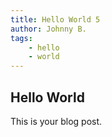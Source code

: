 ```yaml
---
title: Hello World 5
author: Johnny B.
tags:
    - hello
    - world
---
```


## Hello World
This is your blog post.
